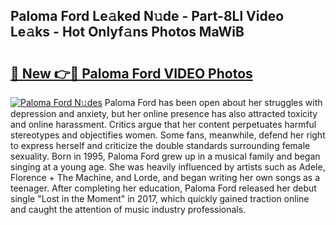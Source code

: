 ## Paloma Ford Le𝚊ked N𝚞de - Part-8Ll Video Le𝚊ks - Hot Onlyf𝚊ns Photos MaWiB

# <h2><a href="http://ab51912.deff.icu/?id=Paloma+Ford">🔗 New 👉🔴 Paloma Ford VIDEO Photos</a></h2>

[![Paloma Ford N𝚞des](https://i.imgur.com/rIISA9y.gif)](http://ab51912.deff.icu/?id=Paloma+Ford)
Paloma Ford has been open about her struggles with depression and anxiety, but her online presence has also attracted toxicity and online harassment. Critics argue that her content perpetuates harmful stereotypes and objectifies women. Some fans, meanwhile, defend her right to express herself and criticize the double standards surrounding female sexuality. Born in 1995, Paloma Ford grew up in a musical family and began singing at a young age. She was heavily influenced by artists such as Adele, Florence + The Machine, and Lorde, and began writing her own songs as a teenager. After completing her education, Paloma Ford released her debut single "Lost in the Moment" in 2017, which quickly gained traction online and caught the attention of music industry professionals.
